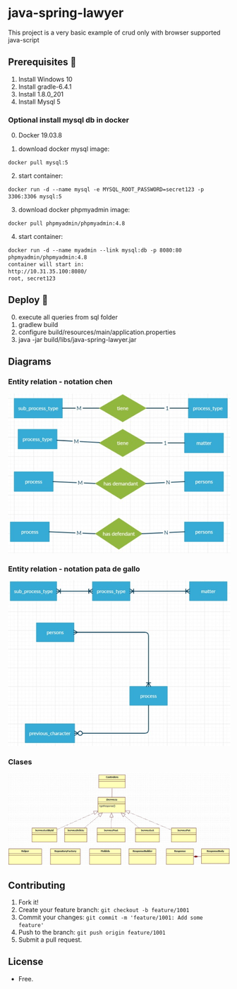 # java-spring-lawyer

This project is a very basic example of crud only with browser supported java-script

## Prerequisites 🔨

1. Install Windows 10
2. Install gradle-6.4.1
3. Install 1.8.0_201
4. Install Mysql 5

### Optional install mysql db in docker

0. Docker 19.03.8

1. download docker mysql image:

```
docker pull mysql:5
```

2. start container:

```
docker run -d --name mysql -e MYSQL_ROOT_PASSWORD=secret123 -p 3306:3306 mysql:5
```

3. download docker phpmyadmin image:

```
docker pull phpmyadmin/phpmyadmin:4.8
```

4. start container:

```
docker run -d --name myadmin --link mysql:db -p 8080:80 phpmyadmin/phpmyadmin:4.8
container will start in:
http://10.31.35.100:8080/
root, secret123

```

## Deploy 🚀

0. execute all queries from sql folder
1. gradlew build
2. configure build/resources/main/application.properties
3. java -jar build/libs/java-spring-lawyer.jar

## Diagrams

### Entity relation - notation chen 

<p align="center">
  <img src="documents/db-notacion-chen.jpg">
</p>

### Entity relation - notation pata de gallo 

<p align="center">
  <img src="documents/db-notacion-pata-de-gallo.jpg">
</p>

### Clases

<p align="center">
  <img src="documents/diagrama-clases.jpg">
</p>

## Contributing

1. Fork it!
2. Create your feature branch: `git checkout -b feature/1001`
3. Commit your changes: `git commit -m 'feature/1001: Add some feature'`
4. Push to the branch: `git push origin feature/1001`
5. Submit a pull request.

## License

- Free.
